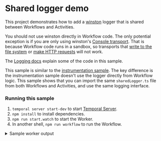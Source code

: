 # Shared logger demo

This project demonstrates how to add a [winston](https://github.com/winstonjs/winston) logger that is shared between Workflows and Activities.

You should not use winston directly in Workflow code.
The only potential exception is if you are only using winston's [Console transport](https://github.com/winstonjs/winston/blob/master/docs/transports.md#console-transport).
That is because Workflow code runs in a sandbox, so transports that [write to the file system](https://github.com/winstonjs/winston/blob/master/docs/transports.md#file-transport) or [make HTTP requests](https://github.com/winstonjs/winston/blob/master/docs/transports.md#http-transport) will not work.

The [Logging docs](https://docs.temporal.io/dev-guide/typescript/observability#logging) explain some of the code in this sample.

This sample is similar to the [instrumentation sample](../instrumentation/README.md).
The key difference is the instrumentation sample doesn't use the logger directly from Workflow logic.
This sample shows that you can import the same `sharedLogger.ts` file from both Workflows and Activities, and use the same logging interface.

### Running this sample

1. `temporal server start-dev` to start [Temporal Server](https://github.com/temporalio/cli/#installation).
1. `npm install` to install dependencies.
1. `npm run start.watch` to start the Worker.
1. In another shell, `npm run workflow` to run the Workflow.

<details>
<summary>
Sample worker output
</summary>

```
2023-01-20T16:55:47.707Z [INFO] Workflow bundle created { size: '0.69MB' }
2023-01-20T16:55:47.949402Z  INFO temporal_sdk_core::worker: Initializing worker task_queue=logger-shared namespace=default
2023-01-20T16:55:47.950Z [INFO] Worker state changed { state: 'RUNNING' }
2023-01-20T16:55:53.088Z [undefined] debug: Workflow started {
  namespace: 'default',
  taskQueue: 'logger-shared',
  workflowId: 'instrumentation-sample-0',
  runId: '5904dfe1-095e-42bd-b153-796816d3c32a',
  workflowType: 'logSampleWorkflow'
}
2023-01-20T16:55:53.109Z [undefined] info: Log from Activity { name: 'Temporal' }
2023-01-20T16:55:53.127Z [undefined] info: Log from Workflow { greeting: 'Hello, Temporal!' }
2023-01-20T16:55:53.127Z [undefined] debug: Workflow completed {
  namespace: 'default',
  taskQueue: 'logger-shared',
  workflowId: 'instrumentation-sample-0',
  runId: '5904dfe1-095e-42bd-b153-796816d3c32a',
  workflowType: 'logSampleWorkflow'
}
```

</details>
